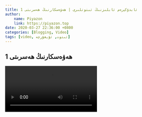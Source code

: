 ```yaml
---
title: ئابدۇكېرەم ئابلىزنىڭ ئىتوتلىرى | ھەۋەسكارنىڭ ھەسرىتى 1
author:
    name: Piyazon
    link: https://piyazon.top
date: 2020-03-27 22:36:00 +0800
categories: [Blogging, Video]
tags: [video, ئىتوت, ئۇيغۇرچە]
---
```


<style>
  @import url(/assets/css/uyghur.css);
</style>



<!-- 6 -->
<h2 class="sub-title">
  ھەۋەسكارنىڭ ھەسرىتى 1
</h2>
<video id="player6" playsinline controls
  data-poster="https://git.lug.ustc.edu.cn/flame3/images/-/raw/main/old-salon/abdu/0-5.jpg"
  wxv="wxv_1267660769001439232" src="">
  <source src="" type="video/mp4" class="p6s3" size="480" />
</video>
<script>
  $.getJSON('https://api.allorigins.win/get?url=' + encodeURIComponent('http://mp.weixin.qq.com/mp/videoplayer?action=get_mp_video_play_url&vid=' + $("#player6").attr("wxv")), function (data) {
    const respon = jQuery.parseJSON(data.contents);
    const biaoqing = respon['url_info'][0]['url'].slice(0, 4) + "s" + respon['url_info'][0]['url'].slice(4);
    $("#player6").attr("src", biaoqing);
    $(".p6s3").attr("src", biaoqing);
  });
</script>
<!-- Plyr Video Player -->
<script src="/assets/js/plyr/plyr.js"></script>
<script>
  const player6 = new Plyr("#player6", {
    fullscreen: { enabled: true, fallback: true, iosNative: true, container: null },
    speed: { selected: 1, options: [0.5, 0.75, 1, 1.25, 1.5] },
  });
</script>